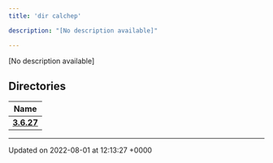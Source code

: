 ```yaml
---
title: 'dir calchep'

description: "[No description available]"

---
```







[No description available]

## Directories

| Name           |
| -------------- |
| **[3.6.27](/documentation/code/files/dir_167299c9074d93a87804e76c39b58f81/#dir-3.6.27)**  |






-------------------------------

Updated on 2022-08-01 at 12:13:27 +0000
